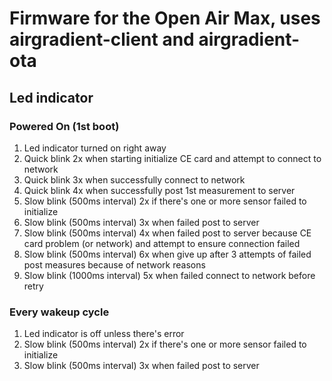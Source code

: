 # Firmware for the Open Air Max, uses airgradient-client and airgradient-ota

## Led indicator

### Powered On (1st boot)

1. Led indicator turned on right away
2. Quick blink 2x when starting initialize CE card and attempt to connect to network
3. Quick blink 3x when successfully connect to network
4. Quick blink 4x when successfully post 1st measurement to server
5. Slow blink (500ms interval) 2x if there's one or more sensor failed to initialize
6. Slow blink (500ms interval) 3x when failed post to server
7. Slow blink (500ms interval) 4x when failed post to server because CE card problem (or network) and attempt to ensure connection failed
8. Slow blink (500ms interval) 6x when give up after 3 attempts of failed post measures because of network reasons
9. Slow blink (1000ms interval) 5x when failed connect to network before retry

### Every wakeup cycle

1. Led indicator is off unless there's error
2. Slow blink (500ms interval) 2x if there's one or more sensor failed to initialize
3. Slow blink (500ms interval) 3x when failed post to server
